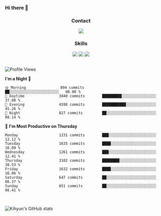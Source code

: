 ### Hi there 👋

<!--
**Key5771/Key5771** is a ✨ _special_ ✨ repository because its `README.md` (this file) appears on your GitHub profile.

Here are some ideas to get you started:

- 🔭 I’m currently working on ...
- 🌱 I’m currently learning ...
- 👯 I’m looking to collaborate on ...
- 🤔 I’m looking for help with ...
- 💬 Ask me about ...
- 📫 How to reach me: ...
- 😄 Pronouns: ...
- ⚡ Fun fact: ...
-->

<h3 align="center">Contact</h3>
<div align="center">
  <a href="mailto:ksj57715@gmail.com"><img src="https://img.shields.io/badge/Gmail-D14836?style=for-the-badge&logo=gmail&logoColor=white"/></a>
</div>

<h3 align="center">Skills</h3>
<div align="center">
  <img src="https://img.shields.io/badge/iOS-000000?style=for-the-badge&logo=ios&logoColor=white"/>
  <img src="https://img.shields.io/badge/Swift-FA7343?style=for-the-badge&logo=swift&logoColor=white"/>
  <img src="https://img.shields.io/badge/Xcode-007ACC?style=for-the-badge&logo=Xcode&logoColor=white"/>
</div>

<br>

<!--START_SECTION:waka-->
![Profile Views](http://img.shields.io/badge/Profile%20Views-0-blue)

**I'm a Night 🦉** 

```text
🌞 Morning                894 commits         ██░░░░░░░░░░░░░░░░░░░░░░░   08.80 % 
🌆 Daytime                3840 commits        █████████░░░░░░░░░░░░░░░░   37.80 % 
🌃 Evening                4598 commits        ███████████░░░░░░░░░░░░░░   45.26 % 
🌙 Night                  827 commits         ██░░░░░░░░░░░░░░░░░░░░░░░   08.14 % 
```
📅 **I'm Most Productive on Thursday** 

```text
Monday                   1231 commits        ███░░░░░░░░░░░░░░░░░░░░░░   12.12 % 
Tuesday                  1635 commits        ████░░░░░░░░░░░░░░░░░░░░░   16.09 % 
Wednesday                1261 commits        ███░░░░░░░░░░░░░░░░░░░░░░   12.41 % 
Thursday                 3102 commits        ████████░░░░░░░░░░░░░░░░░   30.53 % 
Friday                   1632 commits        ████░░░░░░░░░░░░░░░░░░░░░   16.06 % 
Saturday                 647 commits         ██░░░░░░░░░░░░░░░░░░░░░░░   06.37 % 
Sunday                   651 commits         ██░░░░░░░░░░░░░░░░░░░░░░░   06.41 % 
```



<!--END_SECTION:waka-->

<br>


![Kihyun's GitHub stats](https://github-readme-stats.vercel.app/api?username=key5771&show_icons=true&theme=radical)
